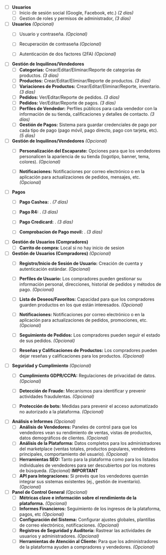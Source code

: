 - [ ] **Usuarios**  
    - [ ] Inicio de sesión social (Google, Facebook, etc.) _(2 días)_
    - [ ] Gestion de roles y permisos de administrador,  _(3 días)_

- [ ] **Usuarios** _(Opcional)_
  - [ ] Usuario y contraseña. _(Opcional)_
  - [ ] Recuperación de contraseña _(Opcional)_
  - [ ] Autenticación de dos factores (2FA) _(Opcional)_


- [ ] **Gestión de Inquilinos/Vendedores**
    - [ ] **Categorias:** Crear/Editar/Eliminar/Reporte de categorías de productos. _(3 días)_
    - [ ] **Productos:** Crear/Editar/Eliminar/Reporte de productos. _(3 días)_
    - [ ] **Variaciones de Productos:** Crear/Editar/Eliminar/Reporte, inventario. _(3 días)_
    - [ ] **Pedidos:** Ver/Editar/Reporte de pedidos. _(3 días)_
    - [ ] **Pedidos:** Ver/Editar/Reporte de pagos. _(3 días)_
    - [ ] **Perfiles de Vendedor:** Perfiles públicos para cada vendedor con la información de su tienda, calificaciones y detalles de contacto. _(3 días)_
    - [ ] **Gestión de Pagos:** Sistema para guardar credenciales de pago por cada tipo de pago (pago móvil, pago directo, pago con tarjeta, etc). _(5 días)_

- [ ] **Gestión de Inquilinos/Vendedores** _(Opcional)_
  - [ ] **Personalización del Escaparate:** Opciones para que los vendedores personalicen la apariencia de su tienda (logotipo, banner, tema, colores). _(Opcional)_
  - [ ] **Notificaciones:** Notificaciones por correo electrónico o en la aplicación para actualizaciones de pedidos, mensajes, etc. _(Opcional)_

    
- [ ] **Pagos**
    - [ ] **Pago Cashea:** . _(7 días)_
    - [ ] **Pago R4:** . _(3 días)_
    - [ ] **Pago Credicard:** . _(3 días)_
    - [ ] **Comprobacion de Pago movil:** . _(3 días)_


- [ ] **Gestión de Usuarios (Compradores)**
    - [ ] **Carrito de compra:** Local si no hay inicio de sesion   

- [ ] **Gestión de Usuarios (Compradores)** _(Opcional)_
  - [ ] **Registro/Inicio de Sesión de Usuario:** Creación de cuenta y autenticación estándar.  _(Opcional)_
  - [ ] **Perfiles de Usuario:** Los compradores pueden gestionar su información personal, direcciones, historial de pedidos y métodos de pago. _(Opcional)_
  - [ ] **Lista de Deseos/Favoritos:** Capacidad para que los compradores guarden productos en los que están interesados. _(Opcional)_
  - [ ] **Notificaciones:** Notificaciones por correo electrónico o en la aplicación para actualizaciones de pedidos, promociones, etc. _(Opcional)_
  - [ ] **Seguimiento de Pedidos:** Los compradores pueden seguir el estado de sus pedidos. _(Opcional)_
  - [ ] **Reseñas y Calificaciones de Productos:** Los compradores pueden dejar reseñas y calificaciones para los productos. _(Opcional)_

    
    
- [ ] **Seguridad y Cumplimiento** _(Opcional)_
    - [ ] **Cumplimiento GDPR/CCPA:** Regulaciones de privacidad de datos. _(Opcional)_
    - [ ] **Detección de Fraude:** Mecanismos para identificar y prevenir actividades fraudulentas. _(Opcional)_
    - [ ] **Protección de bots:** Medidas para prevenir el acceso automatizado no autorizado a la plataforma. _(Opcional)_

    

    
- [ ] **Análisis e Informes** _(Opcional)_
    - [ ] **Análisis de Vendedores:** Paneles de control para que los vendedores vean su rendimiento de ventas, vistas de productos, datos demográficos de clientes. _(Opcional)_
    - [ ] **Análisis de la Plataforma:** Datos completos para los administradores del marketplace (ventas totales, productos populares, vendedores principales, comportamiento del usuario). _(Opcional)_
    - [ ] **Herramientas SEO:** Tanto para la plataforma como para los listados individuales de vendedores para ser descubiertos por los motores de búsqueda. _(Opcional)_ **IMPORTANT**
    - [ ] **API para Integraciones:** Si prevés que los vendedores querrán integrar sus sistemas existentes (ej., gestión de inventario). _(Opcional)_

- [ ] **Panel de Control General** _(Opcional)_
    - [ ] **Métricas clave e información sobre el rendimiento de la plataforma.** _(Opcional)_
    - [ ] **Informes Financieros:** Seguimiento de los ingresos de la plataforma, pagos, etc _(Opcional)_
    - [ ] **Configuración del Sistema:** Configurar ajustes globales, plantillas de correo electrónico, notificaciones. _(Opcional)_
    - [ ] **Registros de Seguridad y Auditoría:** Rastrear las actividades de usuarios y administradores. _(Opcional)_
    - [ ] **Herramientas de Atención al Cliente:** Para que los administradores de la plataforma ayuden a compradores y vendedores. _(Opcional)_
